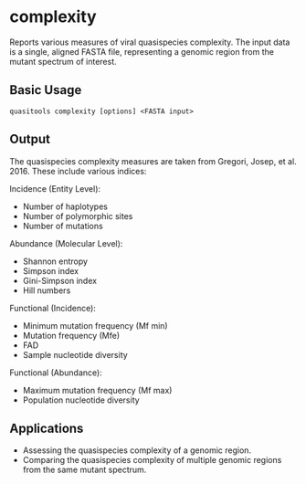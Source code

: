 # complexity

Reports various measures of viral quasispecies complexity. The input data is a single, aligned FASTA file, representing a genomic region from the mutant spectrum of interest.

## Basic Usage

```
quasitools complexity [options] <FASTA input>
```

## Output

The quasispecies complexity measures are taken from Gregori, Josep, et al. 2016. These include various indices:

Incidence (Entity Level):

* Number of haplotypes
* Number of polymorphic sites
* Number of mutations

Abundance (Molecular Level):

* Shannon entropy
* Simpson index
* Gini-Simpson index
* Hill numbers

Functional (Incidence):

* Minimum mutation frequency (Mf min)
* Mutation frequency (Mfe)
* FAD
* Sample nucleotide diversity

Functional (Abundance):

* Maximum mutation frequency (Mf max)
* Population nucleotide diversity

## Applications

* Assessing the quasispecies complexity of a genomic region.
* Comparing the quasispecies complexity of multiple genomic regions from the same mutant spectrum.
